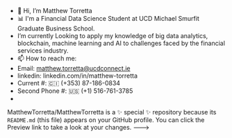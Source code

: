 - 👋 Hi, I’m Matthew Torretta
- 📊 I'm a Financial Data Science Student at UCD Michael Smurfit Graduate Business School. 
- I’m currently Looking to apply my knowledge of big data analytics, blockchain, machine learning and AI to challenges faced by the financial services industry.
- 📫 How to reach me:
- Email: matthew.torretta@ucdconnect.ie
- linkedin: linkedin.com/in/matthew-torretta
- Current #: 🇨🇮 (+353) 87-186-0834
- Second Phone #: 🇺🇸 (+1) 516-761-3785
- 

MatthewTorretta/MatthewTorretta is a ✨ special ✨ repository because its `README.md` (this file) appears on your GitHub profile.
You can click the Preview link to take a look at your changes.
--->
